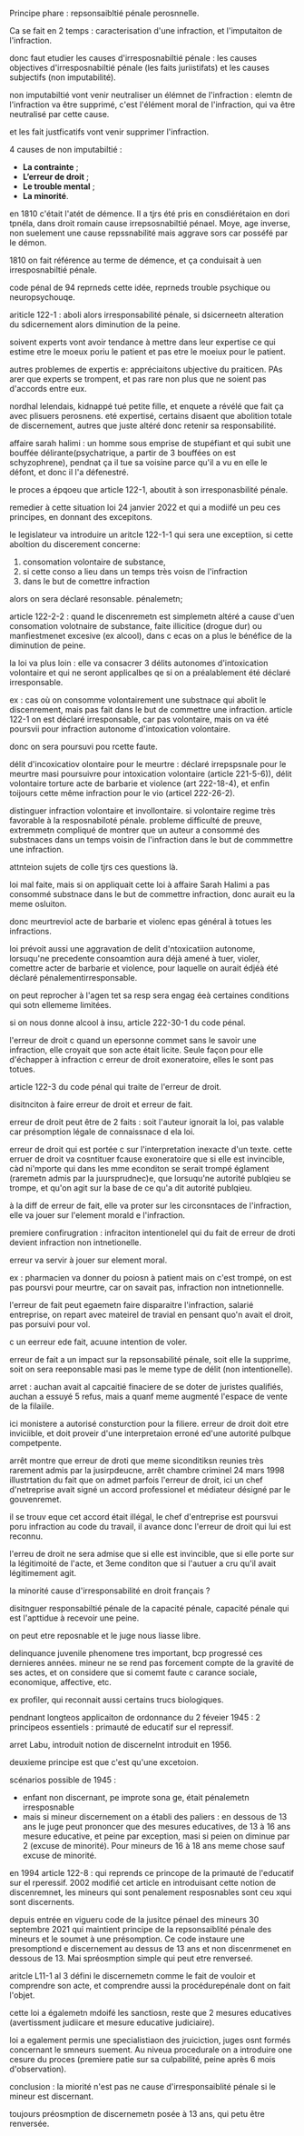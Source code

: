 Principe phare : repsonsaibltié pénale perosnnelle.

Ca se fait en 2 temps : caracterisation d'une infraction, et l'imputaiton de l'infraction.

donc faut etudier les causes d'irresposnabiltié pénale : les causes objectives d'irresposnabiltié pénale (les faits juriistifats) et les causes subjectifs (non imputabilité).

non imputabiltié vont venir neutraliser un élémnet de l'infraction : elemtn de l'infraction va être supprimé, c'est l'élément moral de l'infraction, qui va être neutralisé par cette cause.

et les fait justficatifs vont venir supprimer l'infraction. 

4 causes de non imputabiltié : 
- **La contrainte** ;
- **L’erreur de droit** ;
- **Le trouble mental** ;
- **La minorité**.

en 1810 c'était l'atét de démence. Il a tjrs été pris en consdiérétaion en dori tpnéla, dans droit romain cause irrepsosnabiltié pénael. Moye, age inverse, non suelement une cause repssnabilité mais aggrave sors car posséfé par le démon.

1810 on fait référence au terme de démence, et ça conduisait à uen irresposnabiltié pénale. 

code pénal de 94 reprneds cette idée, reprneds trouble psychique ou neuropsychouqe.

ariticle 122-1 : aboli alors irresponsabilité pénale, si dsicerneetn alteration du sdicernement alors diminution de la peine. 

soivent experts vont avoir tendance à mettre dans leur expertise ce qui estime etre le moeux poriu le patient et pas etre le moeiux pour le patient.

autres problemes de expertis e: appréciaitons ubjective du praiticen. PAs arer que experts se trompent, et pas rare non plus que ne soient pas d'accords entre eux.

nordhal lelendais, kidnappé tué petite fille, et enquete a révélé que fait ça avec plisuers perosnens. eté expertisé, certains disaent que abolition totale de discernement, autres que juste altéré donc retenir sa responsabilité.

affaire sarah halimi : un homme sous emprise de stupéfiant et qui subit une bouffée délirante(psychatrique, a partir de 3 bouffées on est schyzophrene), pendnat ça il tue sa voisine parce qu'il a vu en elle le défont, et donc il l'a défenestré. 

le proces a épqoeu que article 122-1, aboutit à son irresponasbilité pénale. 

remedier à cette situation loi 24 janvier 2022 et qui a modiifé un peu ces principes, en donnant des excepitons.

le legislateur va introduire un aritcle 122-1-1 qui sera une exceptiion, si cette aboltion du discerement concerne: 
1. consomation volontaire de substance, 
2. si cette conso a lieu dans un temps très voisn de l'infraction 
3. dans le but de comettre infraction

alors on sera déclaré resonsable. pénalemetn;

article 122-2-2 : quand le discenremetn est simplemetn altéré a cause d'uen consomation volotnaire de substance, faite illicitice (drogue dur) ou manfiestmenet excesive (ex alcool), dans c ecas on a plus le bénéfice de la diminution de peine. 

la loi va plus loin : elle va consacrer 3 délits autonomes d'intoxication volontaire et qui ne seront applicalbes qe si on a préalablement été déclaré irresponsable.

ex : cas où on consomme volontairement une substnace qui abolit le discenrement, mais pas fait dans le but de commettre une infraction. article 122-1 on est déclaré irresponsable, car pas volontaire, mais on va été poursvii pour infraction autonome d'intoxication volontaire. 

donc on sera poursuvi pou rcette faute. 

délit d'incoxicatiov olontaire pour le meurtre : déclaré irrepspsnale pour le meurtre masi poursuivre pour intoxication volontaire (article 221-5-6)), délit volontaire torture acte de barbarie et violence (art 222-18-4),  et enfin toijours cette même infraction pour le vio (articel 222-26-2).

distinguer infraction volontaire et invollontaire. si volontaire regime très favorable à la resposnabiloté pénale. probleme difficulté de preuve, extremmetn compliqué de montrer que un auteur a consommé des substnaces dans un temps voisin de l'infraction dans le but de commmettre une infraction. 

attnteion sujets de colle tjrs ces questions là.

loi mal faite, mais si on appliquait cette loi à affaire Sarah Halimi a pas consommé substnace dans le but de commettre infraction, donc aurait eu la meme osluiton.

donc meurtreviol acte de barbarie et violenc epas général à totues les infractions.

loi prévoit aussi une aggravation de delit d'ntoxicatiion autonome, lorsuqu'ne precedente consoamtion aura déjà amené à tuer, violer, comettre acter de barbarie et violence, pour laquelle on aurait édjéà été déclaré pénalementirresponsable.

on peut reprocher à l'agen tet sa resp sera engag éeà certaines conditions qui sotn ellememe limitées. 

si on nous donne alcool à insu, article 222-30-1 du code pénal. 

l'erreur de droit c quand un epersonne commet sans le savoir une infraction, elle croyait que son acte était licite. Seule façon pour elle d'échapper à infraction c erreur de droit exoneratoire, elles le sont pas totues. 

article 122-3 du code pénal qui traite de l'erreur de droit.

disitnciton à faire erreur de droit et erreur de fait. 

erreur de droit peut être de 2 faits : soit l'auteur ignorait la loi, pas valable car présomption légale de connaissnace d ela loi. 

erreur de droit qui est portée c sur l'interpretation inexacte d'un texte. cette erruer de droit va cosntituer fcause exoneratoire que si elle est invincible, càd ni'mporte qui dans les mme econditon se serait trompé églament (raremetn admis par la juursprudnec)e, que lorsuqu'ne autorité publqieu se trompe, et qu'on agit sur la base de ce qu'a dit autorité publqieu.


à la diff de erreur de fait, elle va proter sur les circonsntaces de l'infraction, elle va jouer sur l'element morald e l'infraction.

premiere confirugration : infraciton intentionelel qui du fait de erreur de droti devient infraction non intnetionelle.

erreur va servir à jouer sur element moral. 

ex : pharmacien va donner du poiosn à patient mais on c'est trompé, on est pas poursvi pour meurtre, car on savait pas, infraction non intnetionnelle.

l'erreur de fait peut egaemetn faire disparaitre l'infraction, salarié entreprise, on repart avec mateirel de travial en pensant quo'n avait el droit, pas porsuivi pour vol.

c un eerreur ede fait, acuune intention de voler.

erreur de fait a un impact sur la repsonsabilité pénale, soit elle la supprime, soit on sera reeponsable masi pas le meme type de délit (non intentionelle).

arret : auchan avait al capcaitié finaciere de se doter de juristes qualifiés, auchan a essuyé 5 refus, mais a quanf meme augmenté l'espace de vente de la filaiile.

ici monistere a autorisé consturction pour la filiere. erreur de droit doit etre inviciible, et doit proveir d'une interpretaion erroné ed'une autorité pulbque competpente.

arrêt montre que erreur de droti que meme siconditiksn reunies très rarement admis par la jusirpdeucne, arrêt chambre criminel 24 mars 1998 illustrtation du fait que on admet parfois l'erreur de droit, ici un chef d'netreprise avait signé un accord professionel et médiateur désigné par le gouvenremet. 

il se trouv eque cet accord était illégal, le chef d'entreprise est poursvui poru infraction au code du travail, il avance donc l'erreur de droit qui lui est reconnu.

l'erreu de droit ne sera admise que si elle est invincible, que si elle porte sur la légitimoité de l'acte, et 3eme conditon que si l'autuer a cru qu'il avait légitimement agit.

la minorité cause d'irresponsabilité en droit français ? 

disitnguer responsabiltié pénale de la capacité pénale, capacité pénale qui est l'apttidue à recevoir une peine.

on peut etre reposnable et le juge nous liasse libre.

delinquance juvenile phenomene tres important, bcp progressé ces dernieres années. mineur ne se rend pas forcement compte de la gravité de ses actes, et on considere que si comemt faute c carance sociale, economique, affective, etc.

ex profiler, qui reconnait aussi certains trucs biologiques.

pendnant longteos applicaiton de ordonnance du 2 féveier 1945 : 2 principeos essentiels : primauté de educatif sur el repressif.

arret Labu, introduit notion de discernelnt introduit en 1956.

deuxieme principe est que c'est qu'une excetoion.

scénarios possible de 1945 :
- enfant non discernant, pe improte sona ge, était pénalemetn irresposnable
- mais si mineur discernement on a établi des paliers : en dessous de 13 ans le juge peut prononcer que des mesures educatives, de 13 à 16 ans mesure educative, et peine par exception, masi si peien on diminue par 2 (excuse de minorité). Pour mineurs de 16 à 18 ans meme chose sauf excuse de minorité. 

en 1994 article 122-8 : qui reprends ce princope de la primauté de l'educatif sur el rperessif. 2002 modifié cet article en introduisant cette notion de discenremnet, les mineurs qui sont penalement resposnables sont ceu xqui sont discernents. 

depuis entrée en vigueru code de la jusitce pénael des mineurs 30 septembre 2021 qui maintient principe de la repsonsaiblité pénale des mineurs et le soumet à une présomption. Ce code instaure une presomptiond e discernement au dessus de 13 ans et non discenrmenet en dessous de 13. Mai spréosmption simple qui peut etre renverseé.

aritcle L11-1 al 3 défini le discernemetn comme le fait de vouloir et comprendre son acte, et comprendre aussi la procédurepénale dont on fait l'objet.

cette loi a égalemetn mdoifé les sanctiosn, reste que 2 mesures educatives (avertissment judiicare et mesure educative judiciaire). 


loi a egalement permis une specialistiaon des jruiciction, juges osnt formés concernant le smneurs suement. Au niveua procedurale on a introduire one cesure du proces (premiere patie sur sa culpabilité, peine après 6 mois d'observation).

conclusion : la miorité n'est pas ne cause d'irresponsaiblité pénale si le mineur est discernant.

toujours préosmption de discernemetn posée à 13 ans, qui petu être renversée.

